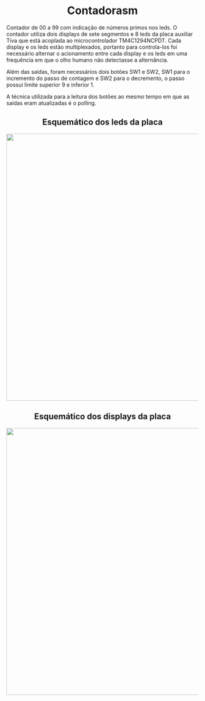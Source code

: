 # <h1 align="center"> Contadorasm </h1>
<p>Contador de 00 a 99 com indicação de números primos nos leds.
O contador utiliza dois displays de sete segmentos e 8 leds da placa auxiliar Tiva que está acoplada ao microcontrolador TM4C1294NCPDT.
Cada display e os leds estão multiplexados, portanto para controla-los foi necessário alternar o acionamento entre cada display e os leds em uma frequência em que o olho humano não detectasse a alternância. </p>
<p>  Além das saídas, foram necessários dois botões SW1 e SW2, SW1 para o incremento do passo de contagem e SW2 para o decremento, o passo possui limite superior 9 e inferior 1.</p>
 <p> A técnica utilizada para a leitura dos botões ao mesmo tempo em que as saídas eram atualizadas é o polling. </p>
  
<h2 align="center">Esquemático dos leds da placa</h2>
<div align="center">
<img src="https://user-images.githubusercontent.com/16793600/194778509-709f14dd-ab1a-4695-a364-436d7a145bf8.PNG" width="700px"/></div>
<h2 align="center">Esquemático dos displays da placa</h2>
<div align="center">
<img src="https://user-images.githubusercontent.com/16793600/194778503-e50ce5e1-3547-4190-be59-d58888f8bf76.PNG" width="700px"/>
</div>
